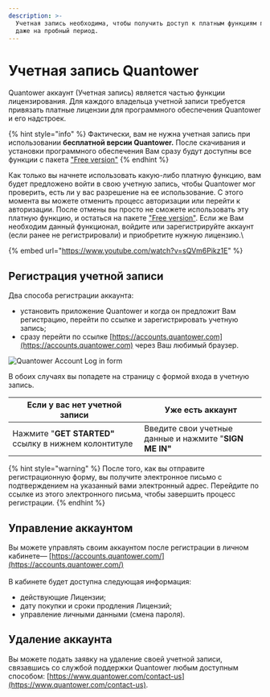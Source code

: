 ```yaml
---
description: >-
  Учетная запись необходима, чтобы получить доступ к платным функциям платформы
  даже на пробный период.
---
```


# Учетная запись Quantower

Quantower аккаунт (Учетная запись) является частью функции лицензирования. Для  каждого владельца учетной записи требуется привязать платные лицензии для программного обеспечения Quantower и его надстроек.&#x20;

{% hint style="info" %}
Фактически, вам не нужна учетная запись при использовании **бесплатной версии Quantower.**  После скачивания и установки программного обеспечения Вам сразу будут доступны все функции с пакета ["Free version"](https://help.quantower.com/getting-started/license-comparison)
{% endhint %}

Как только вы начнете использовать какую-либо платную функцию, вам будет предложено войти в свою учетную запись, чтобы Quantower мог проверить, есть ли у вас разрешение на ее использование. С этого момента вы можете отменить процесс авторизации или перейти к авторизации. После отмены вы просто не сможете использовать эту платную функцию, и остаться на пакете ["Free version"](https://help.quantower.com/getting-started/license-comparison). Если же Вам необходим данный функционал, войдите или зарегистрируйте аккаунт (если ранее не регистрировали) и  приобретите нужную лицензию.\


{% embed url="https://www.youtube.com/watch?v=sQVm6Pikz1E" %}

## Регистрация учетной записи

Два способа регистрации аккаунта:

* установить приложение Quantower и когда он предложит Вам регистрацию, перейти по ссылке и зарегистрировать учетную запись;&#x20;
* сразу перейти по ссылке [https://accounts.quantower.com](https://accounts.quantower.com) через Ваш любимый браузер.

![Quantower Account Log in form](https://lh5.googleusercontent.com/W4Plz6PIEosVP3gIaprdWE3wDWsKDTZlSCG8fh3a47hM9Mx9jxgq6nmj\_x8yI02fa2ykPKfa73g79EOc9Jv7DzP15saDc6S-V4rNA\_VCKGCFerll6we2m5M1odzBIJjtlBtTbYmA)

В обоих случаях вы попадете на страницу с формой входа в учетную запись.

| Если у вас нет учетной записи                         | Уже есть аккаунт                                       |
| ----------------------------------------------------- | ------------------------------------------------------ |
| Нажмите "**GET STARTED"** ссылку в нижнем колонтитуле | Введите свои учетные данные и нажмите "**SIGN ME IN"** |

{% hint style="warning" %}
После того, как вы отправите регистрационную форму, вы получите электронное письмо с подтверждением на указанный вами электронный адрес. Перейдите по ссылке из этого электронного письма, чтобы завершить процесс регистрации.
{% endhint %}

## Управление аккаунтом

Вы можете управлять своим аккаунтом после регистрации в личном кабинете— [https://accounts.quantower.com/](https://accounts.quantower.com/) \
\
В кабинете будет доступна следующая информация:

* действующие Лицензии;
* дату покупки и сроки продления Лицензий;
* управление личными данными (смена пароля).

## Удаление аккаунта

Вы можете подать заявку на удаление своей учетной записи, связавшись со службой поддержки Quantower любым доступным способом: [https://www.quantower.com/contact-us](https://www.quantower.com/contact-us).
